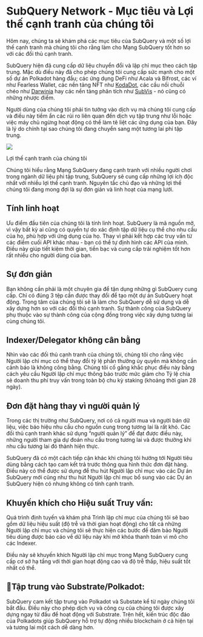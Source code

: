 # SubQuery Network - Mục tiêu và Lợi thế cạnh tranh của chúng tôi

Hôm nay, chúng ta sẽ khám phá các mục tiêu của SubQuery và một số lợi thế cạnh tranh mà chúng tôi cho rằng làm cho Mạng SubQuery tốt hơn so với các đối thủ cạnh tranh.

SubQuery hiện đã cung cấp dữ liệu chuyển đổi và lập chỉ mục theo cách tập trung. Mặc dù điều này đã cho phép chúng tôi cung cấp sức mạnh cho một số dự án Polkadot hàng đầu; các ứng dụng DeFi như Acala và Bifrost, các ví như Fearless Wallet, các nền tảng NFT như [KodaDot](https://kodadot.xyz/), các cầu nối chuỗi chéo như [Darwinia](https://explorer.subquery.network/subquery/darwinia-network/darwinia) hay các nền tảng phân tích như [SubVis](https://subvis.io/) - nó cũng có những nhược điểm.

Người dùng của chúng tôi phải tin tưởng vào dịch vụ mà chúng tôi cung cấp và điều này tiềm ẩn các rủi ro liên quan đến dịch vụ tập trung như lỗi hoặc việc máy chủ ngừng hoạt động có thể làm tê liệt các ứng dụng của bạn. Đây là lý do chính tại sao chúng tôi đang chuyển sang một tương lai phi tập trung.

![](https://miro.medium.com/max/868/1*CPksnN9_jyMGQ0sSbiJvDQ.png)

Lợi thế cạnh tranh của chúng tôi

Chúng tôi hiểu rằng Mạng SubQuery đang cạnh tranh với nhiều người chơi trong ngành dữ liệu phi tập trung, SubQuery sẽ cung cấp những lợi ích độc nhất với nhiều lợi thế cạnh tranh. Nguyên tắc chủ đạo và những lợi thế chúng tôi đang mong đợi là sự đơn giản và linh hoạt của mạng lưới.

## Tính linh hoạt

Ưu điểm đầu tiên của chúng tôi là tính linh hoạt. SubQuery là mã nguồn mở, vì vậy bất kỳ ai cũng có quyền tự do xác định tập dữ liệu cụ thể cho nhu cầu của họ, phù hợp với ứng dụng của họ. Thay vì phải kết hợp các truy vấn từ các điểm cuối API khác nhau - bạn có thể tự định hình các API của mình. Điều này giúp tiết kiệm thời gian, tiền bạc và cung cấp trải nghiệm tốt hơn rất nhiều cho người dùng của bạn.

## Sự đơn giản

Bạn không cần phải là một chuyên gia để tận dụng những gì SubQuery cung cấp. Chỉ có đúng 3 tệp cần được thay đổi để tạo một dự án SubQuery hoạt động. Trọng tâm của chúng tôi sẽ là làm cho SubQuery dễ sử dụng và dễ xây dựng hơn so với các đối thủ cạnh tranh. Sự thành công của SubQuery phụ thuộc vào sự thành công của cộng đồng trong việc xây dựng tương lai cùng chúng tôi.

## Indexer/Delegator không cân bằng

Nhìn vào các đối thủ cạnh tranh của chúng tôi, chúng tôi cho rằng việc Người lập chỉ mục có thể thay đổi tỷ lệ phần thưởng ủy quyền mà không cần cảnh báo là không công bằng. Chúng tôi cố gắng khắc phục điều này bằng cách yêu cầu Người lập chỉ mục thông báo trước mức giảm cho Tỷ lệ chia sẻ doanh thu phí truy vấn trong toàn bộ chu kỳ staking (khoảng thời gian 28 ngày).

## Đơn đặt hàng thay vì người quản lý

Trong các thị trường như SubQuery, nơi có cả người mua và người bán dữ liệu, việc báo hiệu nhu cầu cho nguồn cung trong tương lai là rất khó. Các đối thủ cạnh tranh khác sử dụng “người quản lý” để đạt được điều này, những người tham gia dự đoán nhu cầu trong tương lai và được thưởng khi nhu cầu tương lai đó thành hiện thực.

SubQuery đã có một cách tiếp cận khác khi chúng tôi hướng tới Người tiêu dùng bằng cách tạo cam kết trả trước thông qua hình thức đơn đặt hàng. Điều này có thể được sử dụng để thu hút Người lập chỉ mục vào các Dự án SubQuery mới cũng như thu hút Người lập chỉ mục bổ sung vào các Dự án SubQuery hiện có nhưng không có tính cạnh tranh.

## Khuyến khích cho Hiệu suất Truy vấn:

Quá trình định tuyến và khám phá Trình lập chỉ mục của chúng tôi sẽ bao gồm dữ liệu hiệu suất (độ trễ và thời gian hoạt động) cho tất cả những Người lập chỉ mục và chúng tôi sẽ thực hiện các bước để đảm bảo Người tiêu dùng được báo cáo về dữ liệu này khi mở khóa thanh toán vi mô cho các Indexer.

Điều này sẽ khuyến khích Người lập chỉ mục trong Mạng SubQuery cung cấp cơ sở hạ tầng với thời gian hoạt động cao và độ trễ thấp, hiệu suất tốt nhất có thể.

## Tập trung vào Substrate/Polkadot:

SubQuery cam kết tập trung vào Polkadot và Substate kể từ ngày chúng tôi bắt đầu. Điều này cho phép dịch vụ và công cụ của chúng tôi được xây dựng ngay từ đầu để hoạt động với Substrate. Trên hết, kiến ​​trúc độc đáo của Polkadots giúp SubQuery hỗ trợ tự động nhiều blockchain ở cả hiện tại và tương lai một cách dễ dàng hơn.